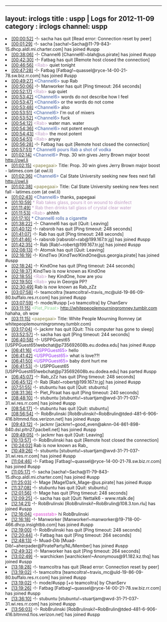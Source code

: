 
---
layout: irclogs
title : uspp | Logs for 2012-11-09
category : irclogs
channel: uspp
---
<li class="logitem"><a href="#00:00:52" name="00:00:52" class="time">[00:00:52]</a> -!- <span class="quit">sacha</span> has quit [Read error: Connection reset by peer] </li>
<li class="logitem"><a href="#00:01:29" name="00:01:29" class="time">[00:01:29]</a> -!- <span class="join">sacha</span> [sacha!~Sacha@11-79-843-15.dhcp.aldl.mi.charter.com] has joined #uspp </li>
<li class="logitem"><a href="#00:38:06" name="00:38:06" class="time">[00:38:06]</a> -!- <span class="join">Channel6</span> [Channel6!~blah@us.pirate] has joined #uspp </li>
<li class="logitem"><a href="#00:42:30" name="00:42:30" class="time">[00:42:30]</a> -!- <span class="quit">Fatbag</span> has quit [Remote host closed the connection] </li>
<li class="logitem"><a href="#00:46:56" name="00:46:56" class="time">[00:46:56]</a> <span class="person" style="color:#be9bc4">&lt;Rab&gt;</span> quiet tonight </li>
<li class="logitem"><a href="#00:47:28" name="00:47:28" class="time">[00:47:28]</a> -!- <span class="join">Fatbag</span> [Fatbag!~quassel@ryce-14-00-21-78.sw.biz.rr.com] has joined #uspp </li>
<li class="logitem"><a href="#00:49:27" name="00:49:27" class="time">[00:49:27]</a> <span class="person" style="color:#3d5ba0">&lt;Channel6&gt;</span> sup Rab  </li>
<li class="logitem"><a href="#00:50:06" name="00:50:06" class="time">[00:50:06]</a> -!- <span class="quit">Manworker</span> has quit [Ping timeout: 264 seconds] </li>
<li class="logitem"><a href="#00:52:17" name="00:52:17" class="time">[00:52:17]</a> <span class="person" style="color:#be9bc4">&lt;Rab&gt;</span> sup quiet </li>
<li class="logitem"><a href="#00:53:42" name="00:53:42" class="time">[00:53:42]</a> <span class="person" style="color:#3d5ba0">&lt;Channel6&gt;</span> words do not describe how I feel </li>
<li class="logitem"><a href="#00:53:47" name="00:53:47" class="time">[00:53:47]</a> <span class="person" style="color:#3d5ba0">&lt;Channel6&gt;</span> or the words do not come </li>
<li class="logitem"><a href="#00:53:48" name="00:53:48" class="time">[00:53:48]</a> <span class="person" style="color:#3d5ba0">&lt;Channel6&gt;</span> also </li>
<li class="logitem"><a href="#00:53:51" name="00:53:51" class="time">[00:53:51]</a> <span class="person" style="color:#3d5ba0">&lt;Channel6&gt;</span> I'm out of mixers </li>
<li class="logitem"><a href="#00:53:52" name="00:53:52" class="time">[00:53:52]</a> <span class="person" style="color:#3d5ba0">&lt;Channel6&gt;</span> fuck </li>
<li class="logitem"><a href="#00:54:12" name="00:54:12" class="time">[00:54:12]</a> <span class="person" style="color:#be9bc4">&lt;Rab&gt;</span> water man. water </li>
<li class="logitem"><a href="#00:54:36" name="00:54:36" class="time">[00:54:36]</a> <span class="person" style="color:#3d5ba0">&lt;Channel6&gt;</span> not potent enough </li>
<li class="logitem"><a href="#00:54:43" name="00:54:43" class="time">[00:54:43]</a> <span class="person" style="color:#be9bc4">&lt;Rab&gt;</span> the most potent </li>
<li class="logitem"><a href="#00:54:51" name="00:54:51" class="time">[00:54:51]</a> <span class="person" style="color:#be9bc4">&lt;Rab&gt;</span> anyay </li>
<li class="logitem"><a href="#00:56:28" name="00:56:28" class="time">[00:56:28]</a> -!- <span class="quit">Fatbag</span> has quit [Remote host closed the connection] </li>
<li class="logitem"><a href="#00:57:51" name="00:57:51" class="time">[00:57:51]</a> <span class="person" style="color:#3d5ba0">* Channel6 pours Rab a shot of vodka</span> </li>
<li class="logitem"><a href="#01:02:14" name="01:02:14" class="time">[01:02:14]</a> <span class="person" style="color:#3d5ba0">&lt;Channel6&gt;</span> Prop. 30 win gives Jerry Brown major boost <a href="http://owl.li/f98nR" target="_blank">http://owl.li</a> </li>
<li class="logitem"><a href="#01:02:15" name="01:02:15" class="time">[01:02:15]</a> <span class="person" style="color:#817e41">&lt;papegaai&gt;</span> Title: Prop. 30 win gives Jerry Brown major boost - latimes.com (at owl.li) </li>
<li class="logitem"><a href="#01:02:36" name="01:02:36" class="time">[01:02:36]</a> <span class="person" style="color:#3d5ba0">&lt;Channel6&gt;</span> Cal State University seeking new fees next fall <a href="http://owl.li/f98oQ" target="_blank">http://owl.li</a> </li>
<li class="logitem"><a href="#01:02:38" name="01:02:38" class="time">[01:02:38]</a> <span class="person" style="color:#817e41">&lt;papegaai&gt;</span> Title: Cal State University seeking new fees next fall - latimes.com (at owl.li) </li>
<li class="logitem"><a href="#01:02:43" name="01:02:43" class="time">[01:02:43]</a> <span class="person" style="color:#3d5ba0">&lt;Channel6&gt;</span> thanks, papegaai  </li>
<li class="logitem"><a href="#01:10:59" name="01:10:59" class="time">[01:10:59]</a> <span class="person" style="color:#be9bc4">* Rab takes glass, pours it on wound to disinfect</span> </li>
<li class="logitem"><a href="#01:11:49" name="01:11:49" class="time">[01:11:49]</a> <span class="person" style="color:#be9bc4">* Rab then drinks tall glass of crystal clear water</span> </li>
<li class="logitem"><a href="#01:11:53" name="01:11:53" class="time">[01:11:53]</a> <span class="person" style="color:#be9bc4">&lt;Rab&gt;</span> ahhhh </li>
<li class="logitem"><a href="#01:17:10" name="01:17:10" class="time">[01:17:10]</a> <span class="person" style="color:#3d5ba0">* Channel6 rolls a cigarette</span> </li>
<li class="logitem"><a href="#01:38:22" name="01:38:22" class="time">[01:38:22]</a> -!- <span class="quit">Channel6</span> has quit [Quit: Leaving] </li>
<li class="logitem"><a href="#01:40:12" name="01:40:12" class="time">[01:40:12]</a> -!- <span class="quit">rabsrob</span> has quit [Ping timeout: 248 seconds] </li>
<li class="logitem"><a href="#01:41:07" name="01:41:07" class="time">[01:41:07]</a> -!- <span class="quit">Rab</span> has quit [Ping timeout: 248 seconds] </li>
<li class="logitem"><a href="#01:41:46" name="01:41:46" class="time">[01:41:46]</a> -!- <span class="join">rabsrob</span> [rabsrob!~rab@199.167.tr.jg] has joined #uspp </li>
<li class="logitem"><a href="#01:42:35" name="01:42:35" class="time">[01:42:35]</a> -!- <span class="join">Rab</span> [Rab!~robert@199.167.tr.jg] has joined #uspp </li>
<li class="logitem"><a href="#02:08:13" name="02:08:13" class="time">[02:08:13]</a> -!- <span class="quit">Atomsk</span> has quit [Quit: Leaving] </li>
<li class="logitem"><a href="#02:16:19" name="02:16:19" class="time">[02:16:19]</a> -!- <span class="join">KindTwo</span> [KindTwo!KindOne@us.georgia.pirate] has joined #uspp </li>
<li class="logitem"><a href="#02:18:24" name="02:18:24" class="time">[02:18:24]</a> -!- <span class="quit">KindOne</span> has quit [Ping timeout: 244 seconds] </li>
<li class="logitem"><a href="#02:18:37" name="02:18:37" class="time">[02:18:37]</a> <span class="nick">KindTwo</span> is now known as <span class="nick">KindOne</span> </li>
<li class="logitem"><a href="#02:18:55" name="02:18:55" class="time">[02:18:55]</a> <span class="person" style="color:#be9bc4">&lt;Rab&gt;</span> hey KindOne, how are you </li>
<li class="logitem"><a href="#02:19:50" name="02:19:50" class="time">[02:19:50]</a> <span class="person" style="color:#be9bc4">&lt;Rab&gt;</span> you in Georgia PP? </li>
<li class="logitem"><a href="#02:30:49" name="02:30:49" class="time">[02:30:49]</a> <span class="nick">Rab</span> is now known as <span class="nick">Rab_zZz</span> </li>
<li class="logitem"><a href="#03:07:58" name="03:07:58" class="time">[03:07:58]</a> -!- <span class="join">teamcoltra</span> [teamcoltra!~travis_mc@uld-19-86-09-80.buffalo.res.rr.com] has joined #uspp </li>
<li class="logitem"><a href="#03:07:59" name="03:07:59" class="time">[03:07:59]</a> -!- mode/<span class="mode">#uspp</span> [+o teamcoltra] by ChanServ </li>
<li class="logitem"><a href="#03:11:15" name="03:11:15" class="time">[03:11:15]</a> <span class="person" style="color:#8dd395">&lt;Piet_Piraat&gt;</span> <a href="http://whitepeoplemourningromney.tumblr.com/" target="_blank">http://whitepeoplemourningromney.tumblr.com</a> hahaha, oh wow </li>
<li class="logitem"><a href="#03:11:15" name="03:11:15" class="time">[03:11:15]</a> <span class="person" style="color:#817e41">&lt;papegaai&gt;</span> Title: White People Mourning Romney (at whitepeoplemourningromney.tumblr.com) </li>
<li class="logitem"><a href="#03:17:04" name="03:17:04" class="time">[03:17:04]</a> -!- <span class="quit">jackmr</span> has quit [Quit: This computer has gone to sleep] </li>
<li class="logitem"><a href="#03:52:57" name="03:52:57" class="time">[03:52:57]</a> -!- <span class="quit">sacha</span> has quit [Ping timeout: 244 seconds] </li>
<li class="logitem"><a href="#06:40:58" name="06:40:58" class="time">[06:40:58]</a> -!- <span class="join">USPPGuest65</span> [USPPGuest65!webchat@p735692608b.eu.dodea.edu] has joined #uspp </li>
<li class="logitem"><a href="#06:41:16" name="06:41:16" class="time">[06:41:16]</a> <span class="person" style="color:#912fed">&lt;USPPGuest65&gt;</span> hello </li>
<li class="logitem"><a href="#06:41:42" name="06:41:42" class="time">[06:41:42]</a> <span class="person" style="color:#912fed">&lt;USPPGuest65&gt;</span> what is love??! </li>
<li class="logitem"><a href="#06:41:50" name="06:41:50" class="time">[06:41:50]</a> <span class="person" style="color:#912fed">&lt;USPPGuest65&gt;</span> baby dont hurt me </li>
<li class="logitem"><a href="#06:41:53" name="06:41:53" class="time">[06:41:53]</a> -!- <span class="part">USPPGuest65</span> [USPPGuest65!webchat@p735692608b.eu.dodea.edu] has parted #uspp </li>
<li class="logitem"><a href="#06:45:07" name="06:45:07" class="time">[06:45:07]</a> -!- <span class="quit">Rab_zZz</span> has quit [Ping timeout: 248 seconds] </li>
<li class="logitem"><a href="#06:45:12" name="06:45:12" class="time">[06:45:12]</a> -!- <span class="join">Rab</span> [Rab!~robert@199.167.tr.jg] has joined #uspp </li>
<li class="logitem"><a href="#07:51:55" name="07:51:55" class="time">[07:51:55]</a> -!- <span class="quit">stubuntu</span> has quit [Quit: stubuntu] </li>
<li class="logitem"><a href="#08:31:36" name="08:31:36" class="time">[08:31:36]</a> -!- <span class="quit">Piet_Piraat</span> has quit [Ping timeout: 240 seconds] </li>
<li class="logitem"><a href="#08:48:10" name="08:48:10" class="time">[08:48:10]</a> -!- <span class="join">stubuntu</span> [stubuntu!~stuartjam@wvd-31-71-037-31.wi.res.rr.com] has joined #uspp </li>
<li class="logitem"><a href="#08:54:17" name="08:54:17" class="time">[08:54:17]</a> -!- <span class="quit">stubuntu</span> has quit [Quit: stubuntu] </li>
<li class="logitem"><a href="#08:56:54" name="08:56:54" class="time">[08:56:54]</a> -!- <span class="join">RobBrulinski</span> [RobBrulinski!~RobBrulin@tded-481-6-906-416.bltmmd.fios.verizon.net] has joined #uspp </li>
<li class="logitem"><a href="#09:43:12" name="09:43:12" class="time">[09:43:12]</a> -!- <span class="join">jackmr</span> [jackmr!~good_even@aknn-04-861-898-840.dsl.pltn27.pacbell.net] has joined #uspp </li>
<li class="logitem"><a href="#09:49:05" name="09:49:05" class="time">[09:49:05]</a> -!- <span class="quit">jackmr</span> has quit [Quit: Leaving] </li>
<li class="logitem"><a href="#10:13:57" name="10:13:57" class="time">[10:13:57]</a> -!- <span class="quit">RobBrulinski</span> has quit [Remote host closed the connection] </li>
<li class="logitem"><a href="#10:24:02" name="10:24:02" class="time">[10:24:02]</a> <span class="nick">Rab</span> is now known as <span class="nick">Rab_</span> </li>
<li class="logitem"><a href="#10:49:26" name="10:49:26" class="time">[10:49:26]</a> -!- <span class="join">stubuntu</span> [stubuntu!~stuartjam@wvd-31-71-037-31.wi.res.rr.com] has joined #uspp </li>
<li class="logitem"><a href="#11:04:46" name="11:04:46" class="time">[11:04:46]</a> -!- <span class="join">Fatbag</span> [Fatbag!~quassel@ryce-14-00-21-78.sw.biz.rr.com] has joined #uspp </li>
<li class="logitem"><a href="#11:05:17" name="11:05:17" class="time">[11:05:17]</a> -!- <span class="join">sacha</span> [sacha!~Sacha@11-79-843-15.dhcp.aldl.mi.charter.com] has joined #uspp </li>
<li class="logitem"><a href="#11:25:03" name="11:25:03" class="time">[11:25:03]</a> -!- <span class="join">Mage</span> [Mage!Dark_Mage-@us.pirate] has joined #uspp </li>
<li class="logitem"><a href="#11:37:08" name="11:37:08" class="time">[11:37:08]</a> -!- <span class="quit">stubuntu</span> has quit [Quit: stubuntu] </li>
<li class="logitem"><a href="#12:01:56" name="12:01:56" class="time">[12:01:56]</a> -!- <span class="quit">Mage</span> has quit [Ping timeout: 248 seconds] </li>
<li class="logitem"><a href="#12:09:25" name="12:09:25" class="time">[12:09:25]</a> -!- <span class="quit">sacha</span> has quit [Quit: Nettalk6 - www.ntalk.de] </li>
<li class="logitem"><a href="#12:14:21" name="12:14:21" class="time">[12:14:21]</a> -!- <span class="join">RobBrulinski</span> [RobBrulinski!~RobBrulin@108.3.ton.rlu] has joined #uspp </li>
<li class="logitem"><a href="#12:16:04" name="12:16:04" class="time">[12:16:04]</a> <span class="person" style="color:#dc45d1">&lt;passstab&gt;</span> hi RobBrulinski  </li>
<li class="logitem"><a href="#12:16:18" name="12:16:18" class="time">[12:16:18]</a> -!- <span class="join">Manworker</span> [Manworker!~manworker@19-718-00-466.dhcp.insightbb.com] has joined #uspp </li>
<li class="logitem"><a href="#12:19:00" name="12:19:00" class="time">[12:19:00]</a> -!- <span class="quit">RobBrulinski</span> has quit [Ping timeout: 248 seconds] </li>
<li class="logitem"><a href="#12:20:44" name="12:20:44" class="time">[12:20:44]</a> -!- <span class="quit">Fatbag</span> has quit [Ping timeout: 264 seconds] </li>
<li class="logitem"><a href="#12:48:13" name="12:48:13" class="time">[12:48:13]</a> -!- <span class="join">Muad-Dib</span> [Muad-Dib!~aherpader@PirateParty/NL/Member] has joined #uspp </li>
<li class="logitem"><a href="#12:49:32" name="12:49:32" class="time">[12:49:32]</a> -!- <span class="quit">Manworker</span> has quit [Ping timeout: 264 seconds] </li>
<li class="logitem"><a href="#13:02:49" name="13:02:49" class="time">[13:02:49]</a> -!- <span class="join">warchicken</span> [warchicken!~Anonymous@91.182.kz.thq] has joined #uspp </li>
<li class="logitem"><a href="#13:18:28" name="13:18:28" class="time">[13:18:28]</a> -!- <span class="quit">teamcoltra</span> has quit [Read error: Connection reset by peer] </li>
<li class="logitem"><a href="#13:19:02" name="13:19:02" class="time">[13:19:02]</a> -!- <span class="join">teamcoltra</span> [teamcoltra!~travis_mc@uld-19-86-09-80.buffalo.res.rr.com] has joined #uspp </li>
<li class="logitem"><a href="#13:19:02" name="13:19:02" class="time">[13:19:02]</a> -!- mode/<span class="mode">#uspp</span> [+o teamcoltra] by ChanServ </li>
<li class="logitem"><a href="#13:19:26" name="13:19:26" class="time">[13:19:26]</a> -!- <span class="join">Fatbag</span> [Fatbag!~quassel@ryce-14-00-21-78.sw.biz.rr.com] has joined #uspp </li>
<li class="logitem"><a href="#13:36:10" name="13:36:10" class="time">[13:36:10]</a> -!- <span class="join">stubuntu</span> [stubuntu!~stuartjam@wvd-31-71-037-31.wi.res.rr.com] has joined #uspp </li>
<li class="logitem"><a href="#13:56:03" name="13:56:03" class="time">[13:56:03]</a> -!- <span class="join">RobBrulinski</span> [RobBrulinski!~RobBrulin@tded-481-6-906-416.bltmmd.fios.verizon.net] has joined #uspp </li>


